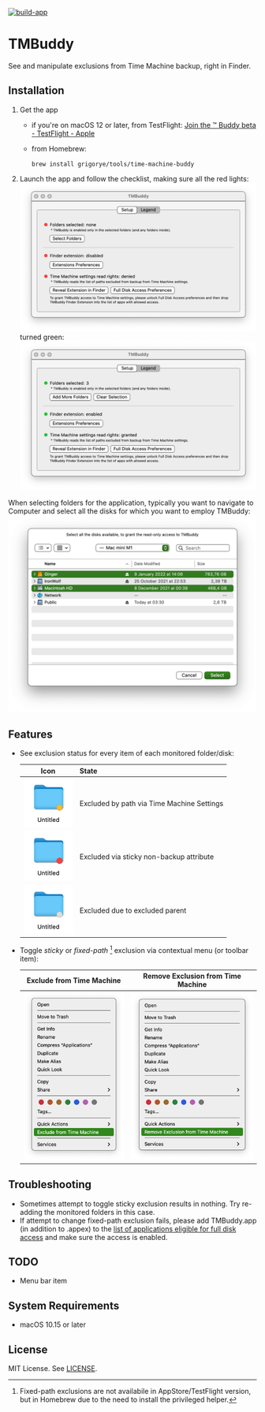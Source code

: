 [![build-app](https://github.com/grigorye/TMBuddy/actions/workflows/build-app.yml/badge.svg)](https://github.com/grigorye/TMBuddy/actions/workflows/build-app.yml)

# TMBuddy

See and manipulate exclusions from Time Machine backup, right in Finder.

## Installation

1. Get the app
   
   - if you're on macOS 12 or later, from TestFlight:
     [Join the ™ Buddy beta - TestFlight - Apple](https://testflight.apple.com/join/gQCBR8p7)
   
   - from Homebrew:
     
     ```
     brew install grigorye/tools/time-machine-buddy
     ```

2. Launch the app and follow the checklist, making sure all the red lights:
   <img src="Targets/TMBuddy/Sources/Content/Standalone/MainWindow+Snapshots/test.allRed.png" alt="Checklist-Red.png" style="zoom:50%;" />
   turned green:
   <img src="Targets/TMBuddy/Sources/Content/Standalone/MainWindow+Snapshots/test.allGreen.png" alt="Checklist-Green.png" style="zoom:50%;" />

When selecting folders for the application, typically you want to navigate to Computer and select all the disks for which you want to employ TMBuddy:
<img src=".Images/Disk-Selection.png" style="zoom:50%;" />

## Features

- See exclusion status for every item of each monitored folder/disk:
  
  |                             Icon                             | State                                      |
  | :----------------------------------------------------------: | ------------------------------------------ |
  | <img src=".Images/Finder-Badge-Path-Excluded.png" style="zoom:50%;" > | Excluded by path via Time Machine Settings |
  | <img src=".Images/Finder-Badge-Sticky-Excluded.png" style="zoom:50%;" > | Excluded via sticky non-backup attribute   |
  | <img src=".Images/Finder-Badge-Parent-Excluded.png" style="zoom:50%;" > | Excluded due to excluded parent            |
  
  
  
- Toggle *sticky* or *fixed-path* [^*] exclusion via contextual menu (or toolbar item):
  
  |                  Exclude from Time Machine                   |              Remove Exclusion from Time Machine              |
  | :----------------------------------------------------------: | :----------------------------------------------------------: |
  | <img src=".Images/Finder-Contextual-Exclude.png" style="zoom:50%;" > | <img title="" src=".Images/Finder-Contextual-Remove-Exclusion.png" style="zoom:50%;" > |
  
  [^*]: Fixed-path exclusions are not availabile in AppStore/TestFlight version, but in Homebrew due to the need to install the privileged helper.
  
  

## Troubleshooting

- Sometimes attempt to toggle sticky exclusion results in nothing. Try re-adding the monitored folders in this case.
- If attempt to change fixed-path exclusion fails, please add TMBuddy.app (in addition to .appex) to the [list of applications eligible for full disk access](x-apple.systempreferences:com.apple.preference.security?Privacy_AllFiles) and make sure the access is enabled.

## TODO

- Menu bar item

## System Requirements

- macOS 10.15 or later

## License

MIT License. See [LICENSE](LICENSE).
